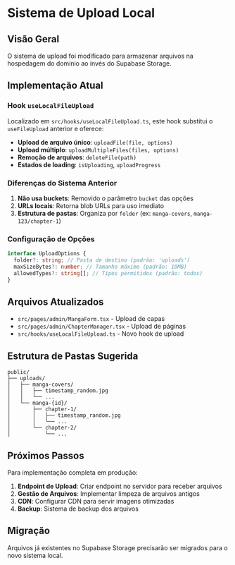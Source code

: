 # Sistema de Upload Local

## Visão Geral

O sistema de upload foi modificado para armazenar arquivos na hospedagem do domínio ao invés do Supabase Storage.

## Implementação Atual

### Hook `useLocalFileUpload`

Localizado em `src/hooks/useLocalFileUpload.ts`, este hook substitui o `useFileUpload` anterior e oferece:

- **Upload de arquivo único**: `uploadFile(file, options)`
- **Upload múltiplo**: `uploadMultipleFiles(files, options)`
- **Remoção de arquivos**: `deleteFile(path)`
- **Estados de loading**: `isUploading`, `uploadProgress`

### Diferenças do Sistema Anterior

1. **Não usa buckets**: Removido o parâmetro `bucket` das opções
2. **URLs locais**: Retorna blob URLs para uso imediato
3. **Estrutura de pastas**: Organiza por `folder` (ex: `manga-covers`, `manga-123/chapter-1`)

### Configuração de Opções

```typescript
interface UploadOptions {
  folder?: string; // Pasta de destino (padrão: 'uploads')
  maxSizeBytes?: number; // Tamanho máximo (padrão: 10MB)
  allowedTypes?: string[]; // Tipos permitidos (padrão: todos)
}
```

## Arquivos Atualizados

- `src/pages/admin/MangaForm.tsx` - Upload de capas
- `src/pages/admin/ChapterManager.tsx` - Upload de páginas
- `src/hooks/useLocalFileUpload.ts` - Novo hook de upload

## Estrutura de Pastas Sugerida

```
public/
├── uploads/
│   ├── manga-covers/
│   │   ├── timestamp_random.jpg
│   │   └── ...
│   └── manga-{id}/
│       ├── chapter-1/
│       │   ├── timestamp_random.jpg
│       │   └── ...
│       └── chapter-2/
│           └── ...
```

## Próximos Passos

Para implementação completa em produção:

1. **Endpoint de Upload**: Criar endpoint no servidor para receber arquivos
2. **Gestão de Arquivos**: Implementar limpeza de arquivos antigos
3. **CDN**: Configurar CDN para servir imagens otimizadas
4. **Backup**: Sistema de backup dos arquivos

## Migração

Arquivos já existentes no Supabase Storage precisarão ser migrados para o novo sistema local.